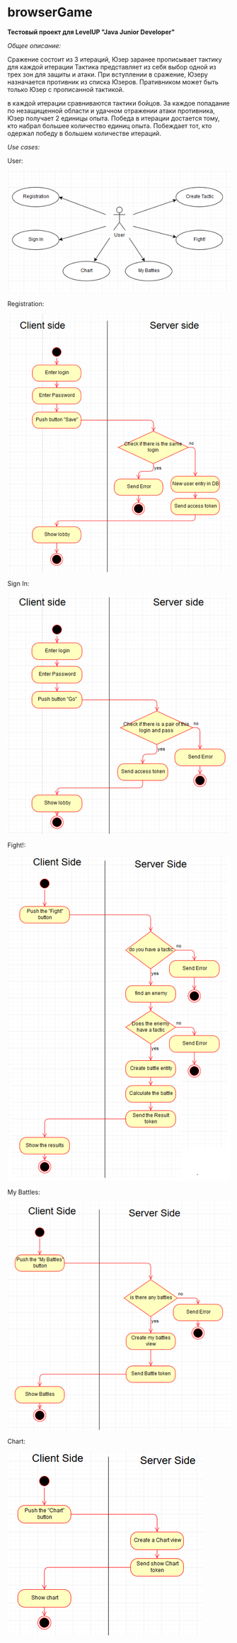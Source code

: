 # browserGame
**Тестовый проект для LevelUP "Java Junior Developer"**

*Общее описание:*

Сражение состоит из 3 итераций, 
Юзер заранее прописывает тактику для каждой итерации
Тактика представляет из себя выбор одной из трех зон для защиты и атаки.
При вступлении в сражение, Юзеру  назначается противник из списка Юзеров.
Пративником может быть только Юзер с  прописанной тактикой. 

в каждой итерации сравниваются тактики бойцов. 
За каждое попадание по незащищенной области и удачном отражении атаки противника, Юзер получает 2 единицы опыта.
Победа в итерации достается тому, кто набрал большее количество единиц опыта.
Побеждает тот, кто одержал победу в большем количестве итераций.
   


*Use cases:*

User:

![User](https://github.com/Lastexile111/browserGame/blob/master/User-UseCase.PNG)


Registration:

![Registration](https://github.com/Lastexile111/browserGame/blob/master/Register-UseCase.PNG)


Sign In:

![SignIn](https://github.com/Lastexile111/browserGame/blob/master/SignIn-UseCase.PNG)


Fight!:

![Fight!](https://github.com/Lastexile111/browserGame/blob/master/Fight-UseCase.PNG)


My Battles:

![My Battles](https://github.com/Lastexile111/browserGame/blob/master/MyBattles-UseCase.PNG)


Chart:

![Chart](https://github.com/Lastexile111/browserGame/blob/master/Chart-UseCase.PNG)


